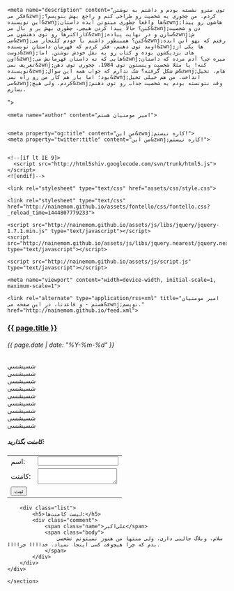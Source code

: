 <!doctype html>
<html lang="en">
<head>
	<meta charset="UTF-8">
	<title> من این&zwnj;کاره نیستم! – امیر مومنیان هستم – و قاعدتا، در این صفحه می&zwnj;نویسم. </title>
	    <meta charset="utf-8">
    <meta content="text/html; charset=utf-8" http-equiv="Content-Type">
    <meta http-equiv="X-UA-Compatible" content="IE=edge">
    <meta name="viewport" content="width=device-width, initial-scale=1.0, maximum-scale=1.0">

    
    <meta name="description" content="توی مترو نشسته بودم و داشتم به نوشتن فکر می&zwnj;کردم. من چجوری یه شخصیت رو طراحی کنم و راجع بهش بنویسم؟ این نویسنده&zwnj;ها واقعا چطوری میتونن ایده داستان&zwnj;هاشون رو پیدا کنن؟ حالا پیدا کردن هیچی، چطوری بهش پر و بال می&zwnj;دن و شخصیت کاراکترها رو توی ذهنشون می&zwnj;سازن و در نهایت پیاده&zwnj;ش می&zwnj;کنن؟ همینطور داشتم با خودم کلنجار می&zwnj;رفتم که یهو این ایده اومد توی ذهنم. فکر کردم که قهرمان داستان نویسنده&zwnj;ها یکی از دوست&zwnj;های نزدیکشون بوده و کتاب رو به نقل خودش نوشتن. اما اون&zwnj;هایی که ته داستان قهرمانش می&zwnj;میره چی؟ آدم مرده که داستان تعریف نمی&zwnj;کنه! یا مثلا شخصیت وینستون توی 1984، چجوری توی ذهن نویسنده&zwnj;ش شکل گرفته؟ شک ندارم که جواب همه این سوال&zwnj;هام، تخیل بود؛ اما باز هم کار من رو راه نمی&zwnj;انداخت. من هم خیلی تخیل می&zwnj;کردم، ولی هیچ&zwnj;وقت نتونسته بودم یه شخصیت جذاب رو توی ذهنم بسازم.
">
    <meta property="og:description" content="توی مترو نشسته بودم و داشتم به نوشتن فکر می&zwnj;کردم. من چجوری یه شخصیت رو طراحی کنم و راجع بهش بنویسم؟ این نویسنده&zwnj;ها واقعا چطوری میتونن ایده داستان&zwnj;هاشون رو پیدا کنن؟ حالا پیدا کردن هیچی، چطوری بهش پر و بال می&zwnj;دن و شخصیت کاراکترها رو توی ذهنشون می&zwnj;سازن و در نهایت پیاده&zwnj;ش می&zwnj;کنن؟ همینطور داشتم با خودم کلنجار می&zwnj;رفتم که یهو این ایده اومد توی ذهنم. فکر کردم که قهرمان داستان نویسنده&zwnj;ها یکی از دوست&zwnj;های نزدیکشون بوده و کتاب رو به نقل خودش نوشتن. اما اون&zwnj;هایی که ته داستان قهرمانش می&zwnj;میره چی؟ آدم مرده که داستان تعریف نمی&zwnj;کنه! یا مثلا شخصیت وینستون توی 1984، چجوری توی ذهن نویسنده&zwnj;ش شکل گرفته؟ شک ندارم که جواب همه این سوال&zwnj;هام، تخیل بود؛ اما باز هم کار من رو راه نمی&zwnj;انداخت. من هم خیلی تخیل می&zwnj;کردم، ولی هیچ&zwnj;وقت نتونسته بودم یه شخصیت جذاب رو توی ذهنم بسازم.
">
    
    <meta name="author" content="امیر مومنیان هستم">

    
    <meta property="og:title" content="من این&zwnj;کاره نیستم!">
    <meta property="twitter:title" content="من این&zwnj;کاره نیستم!">
    
	
    <!--[if lt IE 9]>
      <script src="http://html5shiv.googlecode.com/svn/trunk/html5.js"></script>
    <![endif]-->
	
	<link rel="stylesheet" type="text/css" href="assets/css/style.css">
	
	<link rel="stylesheet" type="text/css" href="http://nainemom.github.io/assets/fontello/css/fontello.css?_reload_time=1444807779233">
	
	<script src="http://nainemom.github.io/assets/js/libs/jquery/jquery-1.7.1.min.js" type="text/javascript"></script>
	<script src="http://nainemom.github.io/assets/js/libs/jquery.nearest/jquery.nearest.min.js" type="text/javascript"></script>
	
	<script src="http://nainemom.github.io/assets/js/script.js" type="text/javascript"></script>
	
	<meta name="viewport" content="width=device-width, initial-scale=1, maximum-scale=1">
	
	<link rel="alternate" type="application/rss+xml" title="امیر مومنیان هستم - و قاعدتا، در این صفحه می&zwnj;نویسم." href="http://nainemom.github.io/feed.xml">
	
<script src="http://ajax.googleapis.com/ajax/libs/webfont/1/webfont.js" type="text/javascript" async=""></script></head>


<body>
	<section id="content">
<article class="post">
	<div class="header">
		<h3 class="title"> <a href="{{ site.baseurl }}{{ post.url }}">{{ page.title }}</a> </h3>
		<h6 class="date"> {{ page.date | date: "%Y-%m-%d" }} </h6>
		<span class="percetage-container">
			<span class="percetage"></span>
		</span>
		<div class="clear-both"></div>
	</div>
	<div class="body">
		 شسیشسی<br>
		 شسیشسی<br>
		 شسیشسی<br>
		 شسیشسی<br>
		 شسیشسی<br>
		 شسیشسی<br>
		 شسیشسی<br>
		 شسیشسی<br>
		 شسیشسی<br>
	</div>
	<div class="comments">
		<form class="new-comment" action="http://pooleapp.com/stash/676390e8-66af-442f-b9a8-9ab5b2899bc9/" method="post">
			<h5>کامنت بگذارید:</h5>
			<table>
				<tr>
					<td>
						اسم:
					</td>
					<td>
						<input name="name" placeholder=""></textarea>
					</td>
				</tr>
				<tr>
					<td>
						کامنت:
					</td>
					<td>
						<textarea name="body"></textarea>
					</td>
				</tr>
				<tr>
					<td colspan="2">
						<input type="hidden" name="redirect_to" value="/i'm-not-into-this/">
						<input type="hidden" name="postid" value="/i'm-not-into-this">
						<button type="submit"> ثبت </button>
					</td>
				</tr>
			</table>
		</form>

		<div class="list">
			<h5>لیست کامنت‌ها:</h5>
			<div class="comment">
				<span class="name">علی‌اکبر</span>
				<span class="body">
					سلام. وبلاگ جالبی داری. ولی منتها من هنوز نمیتونم تشخصی بدم که چرا هیچوقت کسی اینجا نمیاد. خداااا چراااا.
				</span>
			</div>
		</div>
	</div>
	
	
</article>









	</section>
</body>
</html>